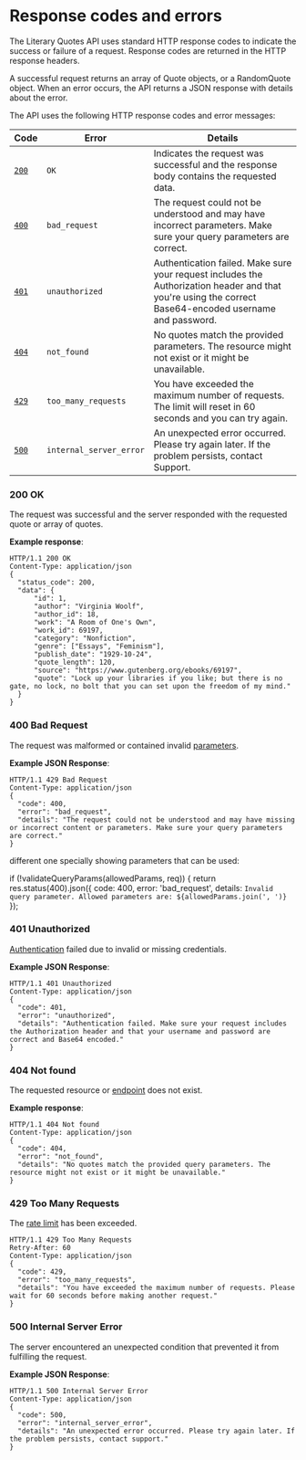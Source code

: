 # Response codes and errors

The Literary Quotes API uses standard HTTP response codes to indicate the success or failure of a request. Response codes are returned in the HTTP response headers.

A successful request returns an array of Quote objects, or a RandomQuote object. When an error occurs, the API returns a JSON response with details about the error.

The API uses the following HTTP response codes and error messages:

| Code | Error | Details |
|------|-------|---------|
| [`200`](#200-ok) | `OK` | Indicates the request was successful and the response body contains the requested data. |
| [`400`](#400-bad-request) | `bad_request` | The request could not be understood and may have incorrect parameters. Make sure your query parameters are correct. |
| [`401`](#401-unauthorized) | `unauthorized` | Authentication failed. Make sure your request includes the Authorization header and that you're using the correct Base64-encoded username and password. |
| [`404`](#404-not-found) | `not_found` | No quotes match the provided parameters. The resource might not exist or it might be unavailable. |
| [`429`](#429-too-many-requests) | `too_many_requests` | You have exceeded the maximum number of requests. The limit will reset in 60 seconds and you can try again. |
| [`500`](#500-internal-server-error) | `internal_server_error` | An unexpected error occurred. Please try again later. If the problem persists, contact Support.|

### 200 OK

The request was successful and the server responded with the requested quote or array of quotes.

**Example response**:

```http
HTTP/1.1 200 OK
Content-Type: application/json
{
  "status_code": 200,
  "data": {
      "id": 1,
      "author": "Virginia Woolf",
      "author_id": 18,
      "work": "A Room of One's Own",
      "work_id": 69197,
      "category": "Nonfiction",
      "genre": ["Essays", "Feminism"],
      "publish_date": "1929-10-24",
      "quote_length": 120,
      "source": "https://www.gutenberg.org/ebooks/69197",
      "quote": "Lock up your libraries if you like; but there is no gate, no lock, no bolt that you can set upon the freedom of my mind."
  }
}
```

### 400 Bad Request

The request was malformed or contained invalid [parameters](../guides/query-paramaters.md).

**Example JSON Response**:

```http
HTTP/1.1 429 Bad Request
Content-Type: application/json
{
  "code": 400,
  "error": "bad_request",
  "details": "The request could not be understood and may have missing or incorrect content or parameters. Make sure your query parameters are correct."
}
```

different one specially showing parameters that can be used:

  if (!validateQueryParams(allowedParams, req)) {
    return res.status(400).json({
      code: 400,
      error: 'bad_request',
      details: `Invalid query parameter. Allowed parameters are: ${allowedParams.join(', ')}`
    });


### 401 Unauthorized

[Authentication](../guides/authorization.md) failed due to invalid or missing credentials.

**Example JSON Response**:

```http
HTTP/1.1 401 Unauthorized
Content-Type: application/json
{
  "code": 401,
  "error": "unauthorized",
  "details": "Authentication failed. Make sure your request includes the Authorization header and that your username and password are correct and Base64 encoded."
}
```

### 404 Not found

The requested resource or [endpoint](../guides/endpoints.md) does not exist.

**Example response**:

```http
HTTP/1.1 404 Not found
Content-Type: application/json
{
  "code": 404,
  "error": "not_found",
  "details": "No quotes match the provided query parameters. The resource might not exist or it might be unavailable."
}
```

### 429 Too Many Requests

The [rate limit](../guides/rate-limits.md) has been exceeded.

```http
HTTP/1.1 429 Too Many Requests
Retry-After: 60
Content-Type: application/json
{
  "code": 429,
  "error": "too_many_requests",
  "details": "You have exceeded the maximum number of requests. Please wait for 60 seconds before making another request."
}
```

### 500 Internal Server Error

The server encountered an unexpected condition that prevented it from fulfilling the request.

**Example JSON Response**:

```http
HTTP/1.1 500 Internal Server Error
Content-Type: application/json
{
  "code": 500,
  "error": "internal_server_error",
  "details": "An unexpected error occurred. Please try again later. If the problem persists, contact support."
}
```
